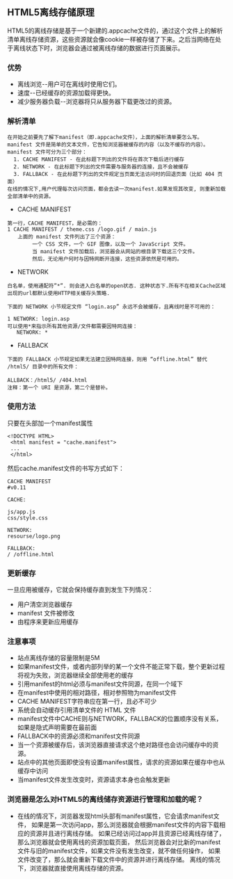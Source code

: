 ## HTML5离线存储原理
HTML5的离线存储是基于一个新建的.appcache文件的，通过这个文件上的解析清单离线存储资源，这些资源就会像cookie一样被存储了下来。之后当网络在处于离线状态下时，浏览器会通过被离线存储的数据进行页面展示。
### 优势
* 离线浏览--用户可在离线时使用它们。
* 速度--已经缓存的资源加载得更快。
* 减少服务器负载--浏览器将只从服务器下载更改过的资源。
### 解析清单<br>
```text
在开始之前要先了解下manifest（即.appcache文件），上面的解析清单要怎么写。
manifest 文件是简单的文本文件，它告知浏览器被缓存的内容（以及不缓存的内容）。
manifest 文件可分为三个部分：
  1. CACHE MANIFEST - 在此标题下列出的文件将在首次下载后进行缓存
  2. NETWORK - 在此标题下列出的文件需要与服务器的连接，且不会被缓存
  3. FALLBACK - 在此标题下列出的文件规定当页面无法访问时的回退页面（比如 404 页面）
在线的情况下,用户代理每次访问页面，都会去读一次manifest.如果发现其改变, 则重新加载全部清单中的资源。
```
* CACHE MANIFEST
```text
第一行，CACHE MANIFEST，是必需的：
1 CACHE MANIFEST / theme.css /logo.gif / main.js
　　上面的 manifest 文件列出了三个资源：
        一个 CSS 文件，一个 GIF 图像，以及一个 JavaScript 文件。
        当 manifest 文件加载后，浏览器会从网站的根目录下载这三个文件。
        然后，无论用户何时与因特网断开连接，这些资源依然是可用的。
```
* NETWORK
```text
白名单，使用通配符”*”. 则会进入白名单的open状态. 这种状态下.所有不在相关Cache区域出现的url都默认使用HTTP相关缓存头策略.

下面的 NETWORK 小节规定文件 “login.asp” 永远不会被缓存，且离线时是不可用的：

1 NETWORK: login.asp
可以使用*来指示所有其他资源/文件都需要因特网连接：
   NETWORK: *
```
* FALLBACK
```text
下面的 FALLBACK 小节规定如果无法建立因特网连接，则用 “offline.html” 替代 /html5/ 目录中的所有文件：

ALLBACK：/html5/ /404.html
注释：第一个 URI 是资源，第二个是替补。
```
### 使用方法
只要在头部加一个manifest属性
```text
<!DOCTYPE HTML>
 <html manifest = "cache.manifest">
 ...
 </html>
```
然后cache.manifest文件的书写方式如下：
```text
CACHE MANIFEST
#v0.11

CACHE:

js/app.js
css/style.css

NETWORK:
resourse/logo.png

FALLBACK:
/ /offline.html
```

### 更新缓存
一旦应用被缓存，它就会保持缓存直到发生下列情况：
* 用户清空浏览器缓存
* manifest 文件被修改
* 由程序来更新应用缓存

### 注意事项
* 站点离线存储的容量限制是5M
* 如果manifest文件，或者内部列举的某一个文件不能正常下载，整个更新过程将视为失败，浏览器继续全部使用老的缓存
* 引用manifest的html必须与manifest文件同源，在同一个域下
* 在manifest中使用的相对路径，相对参照物为manifest文件
* CACHE MANIFEST字符串应在第一行，且必不可少
* 系统会自动缓存引用清单文件的 HTML 文件
* manifest文件中CACHE则与NETWORK，FALLBACK的位置顺序没有关系，如果是隐式声明需要在最前面
* FALLBACK中的资源必须和manifest文件同源
* 当一个资源被缓存后，该浏览器直接请求这个绝对路径也会访问缓存中的资源。
* 站点中的其他页面即使没有设置manifest属性，请求的资源如果在缓存中也从缓存中访问
* 当manifest文件发生改变时，资源请求本身也会触发更新

### 浏览器是怎么对HTML5的离线储存资源进行管理和加载的呢？
* 在线的情况下，浏览器发现html头部有manifest属性，它会请求manifest文件，
如果是第一次访问app，那么浏览器就会根据manifest文件的内容下载相应的资源并且进行离线存储。
如果已经访问过app并且资源已经离线存储了，那么浏览器就会使用离线的资源加载页面，
然后浏览器会对比新的manifest文件与旧的manifest文件，如果文件没有发生改变，就不做任何操作，
如果文件改变了，那么就会重新下载文件中的资源并进行离线存储。
离线的情况下，浏览器就直接使用离线存储的资源。